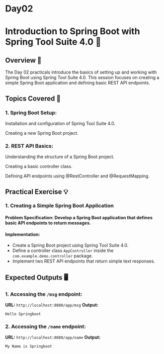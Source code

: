 # Day02
# Introduction to Spring Boot with Spring Tool Suite 4.0 🚀

## Overview 📘

The Day 02 practicals introduce the basics of setting up and working with Spring Boot using Spring Tool Suite 4.0. This session focuses on creating a simple Spring Boot application and defining basic REST API endpoints.

## Topics Covered 📝

### 1. Spring Boot Setup:

Installation and configuration of Spring Tool Suite 4.0.

Creating a new Spring Boot project.

### 2. REST API Basics:

Understanding the structure of a Spring Boot project.

Creating a basic controller class.

Defining API endpoints using @RestController and @RequestMapping.

## Practical Exercise 💡

### 1. Creating a Simple Spring Boot Application

#### Problem Specification: **Develop a Spring Boot application that defines basic API endpoints to return messages.**

#### Implementation:

- Create a Spring Boot project using Spring Tool Suite 4.0.
- Define a controller class `AppController` inside the `com.example.demo.controller` package.
- Implement two REST API endpoints that return simple text responses.


## Expected Outputs 🖥️

### 1. Accessing the `/msg` endpoint:
   **URL:** `http://localhost:8080/app/msg`
   **Output:**
   ```
   Hello Springboot
   ```

### 2. Accessing the `/name` endpoint:
   **URL:** `http://localhost:8080/app/name`
   **Output:**
   ```
   My Name is Springboot
   ```